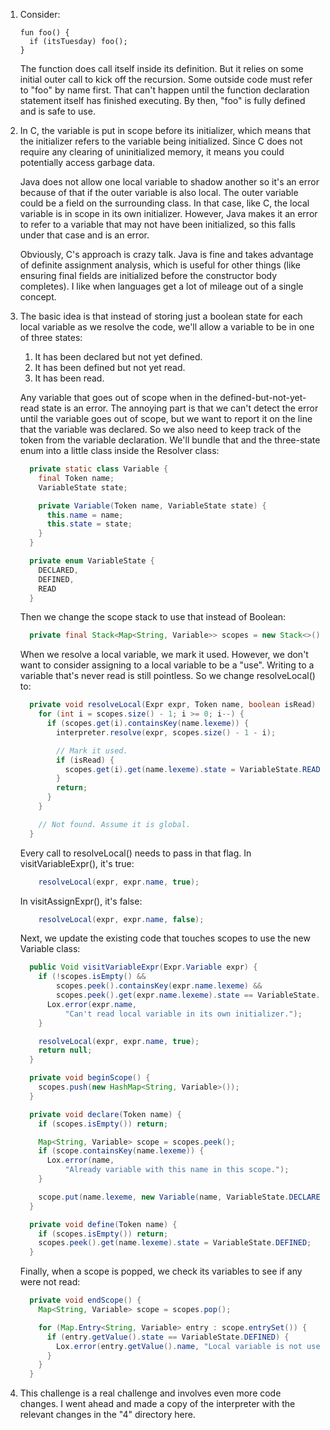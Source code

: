 1.  Consider:

    ```lox
    fun foo() {
      if (itsTuesday) foo();
    }
    ```

    The function does call itself inside its definition. But it relies on some
    initial outer call to kick off the recursion. Some outside code must refer
    to "foo" by name first. That can't happen until the function declaration
    statement itself has finished executing. By then, "foo" is fully defined
    and is safe to use.

2.  In C, the variable is put in scope before its initializer, which means that
    the initializer refers to the variable being initialized. Since C does not
    require any clearing of uninitialized memory, it means you could potentially
    access garbage data.

    Java does not allow one local variable to shadow another so it's an error
    because of that if the outer variable is also local. The outer variable
    could be a field on the surrounding class. In that case, like C, the local
    variable is in scope in its own initializer. However, Java makes it an error
    to refer to a variable that may not have been initialized, so this falls
    under that case and is an error.

    Obviously, C's approach is crazy talk. Java is fine and takes advantage of
    definite assignment analysis, which is useful for other things (like
    ensuring final fields are initialized before the constructor body
    completes). I like when languages get a lot of mileage out of a single
    concept.

3.  The basic idea is that instead of storing just a boolean state for each
    local variable as we resolve the code, we'll allow a variable to be in one
    of three states:

    1. It has been declared but not yet defined.
    2. It has been defined but not yet read.
    3. It has been read.

    Any variable that goes out of scope when in the defined-but-not-yet-read
    state is an error. The annoying part is that we can't detect the error until
    the variable goes out of scope, but we want to report it on the line that
    the variable was declared. So we also need to keep track of the token from
    the variable declaration. We'll bundle that and the three-state enum into
    a little class inside the Resolver class:

    ```java
      private static class Variable {
        final Token name;
        VariableState state;

        private Variable(Token name, VariableState state) {
          this.name = name;
          this.state = state;
        }
      }

      private enum VariableState {
        DECLARED,
        DEFINED,
        READ
      }
    ```

    Then we change the scope stack to use that instead of Boolean:

    ```java
      private final Stack<Map<String, Variable>> scopes = new Stack<>();
    ```

    When we resolve a local variable, we mark it used. However, we don't want
    to consider assigning to a local variable to be a "use". Writing to a
    variable that's never read is still pointless. So we change resolveLocal()
    to:

    ```java
      private void resolveLocal(Expr expr, Token name, boolean isRead) {
        for (int i = scopes.size() - 1; i >= 0; i--) {
          if (scopes.get(i).containsKey(name.lexeme)) {
            interpreter.resolve(expr, scopes.size() - 1 - i);

            // Mark it used.
            if (isRead) {
              scopes.get(i).get(name.lexeme).state = VariableState.READ;
            }
            return;
          }
        }

        // Not found. Assume it is global.
      }
    ```

    Every call to resolveLocal() needs to pass in that flag. In
    visitVariableExpr(), it's true:

    ```java
        resolveLocal(expr, expr.name, true);
    ```

    In visitAssignExpr(), it's false:

    ```java
        resolveLocal(expr, expr.name, false);
    ```

    Next, we update the existing code that touches scopes to use the new
    Variable class:

    ```java
      public Void visitVariableExpr(Expr.Variable expr) {
        if (!scopes.isEmpty() &&
            scopes.peek().containsKey(expr.name.lexeme) &&
            scopes.peek().get(expr.name.lexeme).state == VariableState.DECLARED) {
          Lox.error(expr.name,
              "Can't read local variable in its own initializer.");
        }

        resolveLocal(expr, expr.name, true);
        return null;
      }

      private void beginScope() {
        scopes.push(new HashMap<String, Variable>());
      }

      private void declare(Token name) {
        if (scopes.isEmpty()) return;

        Map<String, Variable> scope = scopes.peek();
        if (scope.containsKey(name.lexeme)) {
          Lox.error(name,
              "Already variable with this name in this scope.");
        }

        scope.put(name.lexeme, new Variable(name, VariableState.DECLARED));
      }

      private void define(Token name) {
        if (scopes.isEmpty()) return;
        scopes.peek().get(name.lexeme).state = VariableState.DEFINED;
      }
    ```

    Finally, when a scope is popped, we check its variables to see if any were
    not read:

    ```java
      private void endScope() {
        Map<String, Variable> scope = scopes.pop();

        for (Map.Entry<String, Variable> entry : scope.entrySet()) {
          if (entry.getValue().state == VariableState.DEFINED) {
            Lox.error(entry.getValue().name, "Local variable is not used.");
          }
        }
      }
    ```

4. This challenge is a real challenge and involves even more code changes.
   I went ahead and made a copy of the interpreter with the relevant changes
   in the "4" directory here.

